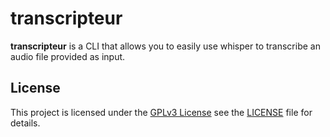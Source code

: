 # transcripteur

**transcripteur** is a CLI that allows you to easily use whisper to transcribe an audio file provided as input.

## License

This project is licensed under the [GPLv3 License](./LICENSE) see the [LICENSE](./LICENSE) file for details.

